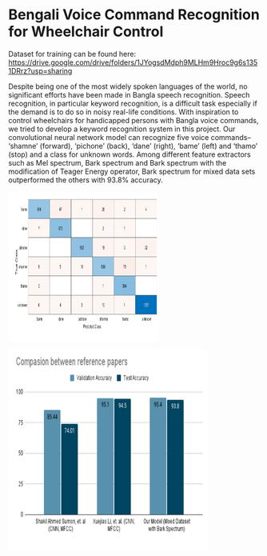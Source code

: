 # Bengali Voice Command Recognition for Wheelchair Control

Dataset for training can be found here: https://drive.google.com/drive/folders/1JYogsdMdph9MLHm9Hroc9g6s1351DRrz?usp=sharing

Despite being one of the most widely spoken languages of the world, no significant efforts have been made in Bangla speech recognition. Speech recognition, in particular keyword recognition, is a difficult task especially if the demand is to do so in noisy real-life conditions. With inspiration to control wheelchairs for handicapped persons with Bangla voice commands, we tried to develop a keyword recognition system in this project. Our convolutional neural network model can recognize five voice commands– ‘shamne’ (forward), ‘pichone’ (back), ‘dane’ (right), ‘bame’ (left) and ‘thamo’ (stop) and a class for unknown words. Among different feature extractors such as Mel spectrum, Bark spectrum and Bark spectrum with the modification of Teager Energy operator, Bark spectrum for mixed data sets outperformed the others with 93.8% accuracy.

<img
  src="confusion matrix.PNG"
  alt="Alt text"
  title="EVM"
  style="display: inline-block; margin: 0 auto; max-width: 300px; height:300px">

  <img
  src="comparison.PNG"
  alt="Alt text"
  title="EVM"
  style="display: inline-block; margin: 0 auto; max-width: 400px; height:400px">
